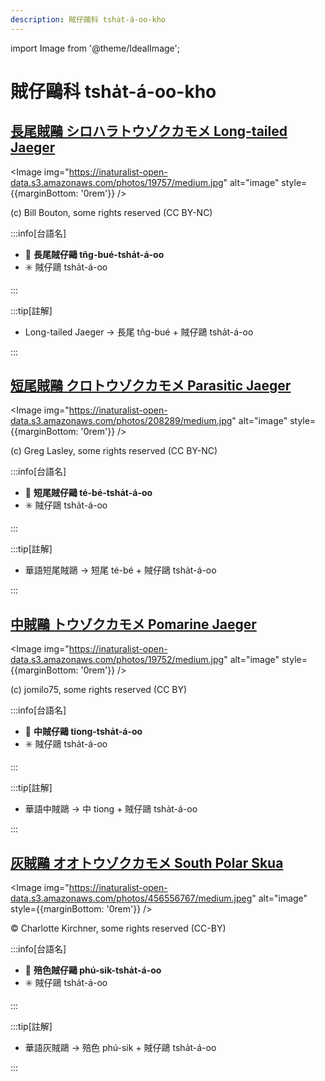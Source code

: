 ```yaml
---
description: 賊仔鷗科 tsha̍t-á-oo-kho
---
```


import Image from '@theme/IdealImage';

# 賊仔鷗科 tsha̍t-á-oo-kho

## [長尾賊鷗 シロハラトウゾクカモメ Long-tailed Jaeger](https://ebird.org/species/lotjae)

<Image img="https://inaturalist-open-data.s3.amazonaws.com/photos/19757/medium.jpg" alt="image" style={{marginBottom: '0rem'}} />

<p className="image-caption">
(c) Bill Bouton, some rights reserved (CC BY-NC)
</p>

:::info[台語名]

- 🎯 **長尾賊仔鷗 tn̂g-bué-tsha̍t-á-oo**
- ✳️ 賊仔鷗 tsha̍t-á-oo

:::

:::tip[註解]

- Long-tailed Jaeger -> 長尾 tn̂g-bué + 賊仔鷗 tsha̍t-á-oo

:::

## [短尾賊鷗 クロトウゾクカモメ Parasitic Jaeger](https://ebird.org/species/parjae)

<Image img="https://inaturalist-open-data.s3.amazonaws.com/photos/208289/medium.jpg" alt="image" style={{marginBottom: '0rem'}} />

<p className="image-caption">
(c) Greg Lasley, some rights reserved (CC BY-NC)
</p>

:::info[台語名]

- 🎯 **短尾賊仔鷗 té-bé-tsha̍t-á-oo**
- ✳️ 賊仔鷗 tsha̍t-á-oo

:::

:::tip[註解]

- 華語短尾賊鷗 -> 短尾 té-bé + 賊仔鷗 tsha̍t-á-oo

:::

## [中賊鷗 トウゾクカモメ Pomarine Jaeger](https://ebird.org/species/pomjae)

<Image img="https://inaturalist-open-data.s3.amazonaws.com/photos/19752/medium.jpg" alt="image" style={{marginBottom: '0rem'}} />

<p className="image-caption">
(c) jomilo75, some rights reserved (CC BY)
</p>

:::info[台語名]

- 🎯 **中賊仔鷗 tiong-tsha̍t-á-oo**
- ✳️ 賊仔鷗 tsha̍t-á-oo

:::

:::tip[註解]

- 華語中賊鷗 -> 中 tiong + 賊仔鷗 tsha̍t-á-oo

:::

## [灰賊鷗 オオトウゾクカモメ South Polar Skua](https://ebird.org/species/sopsku1)

<Image img="https://inaturalist-open-data.s3.amazonaws.com/photos/456556767/medium.jpeg" alt="image" style={{marginBottom: '0rem'}} />

<p className="image-caption">
© Charlotte Kirchner, some rights reserved (CC-BY)
</p>

:::info[台語名]

- 🎯 **殕色賊仔鷗 phú-sik-tsha̍t-á-oo**
- ✳️ 賊仔鷗 tsha̍t-á-oo

:::

:::tip[註解]

- 華語灰賊鷗 -> 殕色 phú-sik + 賊仔鷗 tsha̍t-á-oo

:::
